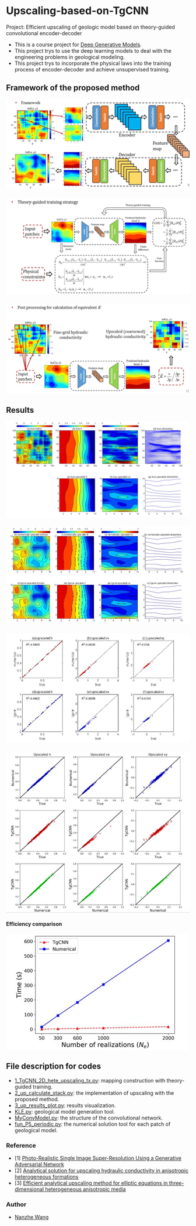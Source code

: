 # Upscaling-based-on-TgCNN
Project: Efficient upscaling of geologic model based on  theory-guided convolutional encoder-decoder<br>
* This is a course project for [Deep Generative Models](https://deep-generative-models.github.io/index2020.html).<br>
* This project trys to use the deep learning models to deal with the engineering problems in geological modeling.<br>
* This project trys to incorporate the physical laws into the training process of encoder-decoder and achieve unsupervised training.<br>





## Framework of the proposed method
![](https://github.com/NanzheWang/Upscaling-based-on-TgCNN/blob/main/4_figures/framework.JPG) 
###
![](https://github.com/NanzheWang/Upscaling-based-on-TgCNN/blob/main/4_figures/training_strategy.JPG) 
###
![](https://github.com/NanzheWang/Upscaling-based-on-TgCNN/blob/main/4_figures/postprossesing.JPG) 

## Results
![](https://github.com/NanzheWang/Upscaling-based-on-TgCNN/blob/main/4_figures/results1.JPG) 
###
![](https://github.com/NanzheWang/Upscaling-based-on-TgCNN/blob/main/4_figures/results2.JPG) 
###
![](https://github.com/NanzheWang/Upscaling-based-on-TgCNN/blob/main/4_figures/results3.JPG) 
###
![](https://github.com/NanzheWang/Upscaling-based-on-TgCNN/blob/main/4_figures/results4.JPG) 
#### Efficiency comparison
![](https://github.com/NanzheWang/Upscaling-based-on-TgCNN/blob/main/4_figures/results5.JPG) 

## File description for codes
* [1_TgCNN_2D_hete_upscaling_tx.py](https://github.com/NanzheWang/Upscaling-based-on-TgCNN/blob/main/1_code/1_TgCNN_2D_hete_upscaling_tx.py): mapping construction with theory-guided training.<br>
* [2_up_calculate_stack.py](https://github.com/NanzheWang/Upscaling-based-on-TgCNN/blob/main/1_code/2_up_calculate_stack.py): the implementation of upscaling with the proposed method.<br>
* [3_up_results_plot.py](https://github.com/NanzheWang/Upscaling-based-on-TgCNN/blob/main/1_code/3_up_results_plot.py): results visualization.<br>
* [KLE.py](https://github.com/NanzheWang/Upscaling-based-on-TgCNN/blob/main/1_code/KLE.py): geological model generation tool.<br>
* [MyConvModel.py](https://github.com/NanzheWang/Upscaling-based-on-TgCNN/blob/main/1_code/MyConvModel.py): the structure of the convolutional network.<br>
* [fun_P5_periodic.py](https://github.com/NanzheWang/Upscaling-based-on-TgCNN/blob/main/1_code/fun_P5_periodic.py): the numerical solution tool for each patch of geological model.<br>


### Reference
* [1] [Photo-Realistic Single Image Super-Resolution Using a Generative Adversarial Network](https://arxiv.org/abs/1609.04802)
* [2] [Analytical solution for upscaling hydraulic conductivity in anisotropic heterogeneous formations](https://www.sciencedirect.com/science/article/pii/S0309170818310194)
* [3] [Efficient analytical upscaling method for elliptic equations in three-dimensional heterogeneous anisotropic media](https://www.sciencedirect.com/science/article/pii/S0022169420300202)

### Author
- [Nanzhe Wang](https://github.com/NanzheWang)
